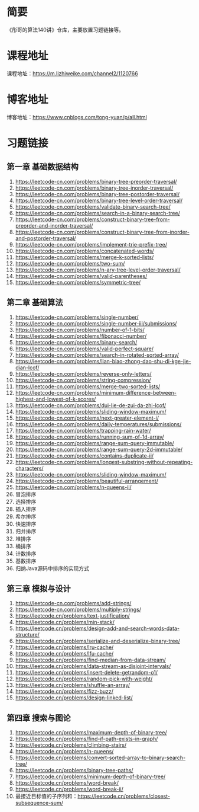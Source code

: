 # 简要

《彤哥的算法140讲》仓库，主要放置习题链接等。

# 课程地址

课程地址：https://m.lizhiweike.com/channel2/1120766

# 博客地址

博客地址：https://www.cnblogs.com/tong-yuan/p/all.html

# 习题链接

## 第一章 基础数据结构

 1. https://leetcode-cn.com/problems/binary-tree-preorder-traversal/
 1. https://leetcode-cn.com/problems/binary-tree-inorder-traversal/
 1. https://leetcode-cn.com/problems/binary-tree-postorder-traversal/
 1. https://leetcode-cn.com/problems/binary-tree-level-order-traversal/
 1. https://leetcode-cn.com/problems/validate-binary-search-tree/
 1. https://leetcode-cn.com/problems/search-in-a-binary-search-tree/
 1. https://leetcode-cn.com/problems/construct-binary-tree-from-preorder-and-inorder-traversal/
 1. https://leetcode-cn.com/problems/construct-binary-tree-from-inorder-and-postorder-traversal/
 1. https://leetcode-cn.com/problems/implement-trie-prefix-tree/
 1. https://leetcode-cn.com/problems/concatenated-words/
 1. https://leetcode-cn.com/problems/merge-k-sorted-lists/
 1. https://leetcode-cn.com/problems/two-sum/
 1. https://leetcode-cn.com/problems/n-ary-tree-level-order-traversal/
 1. https://leetcode-cn.com/problems/valid-parentheses/
 1. https://leetcode-cn.com/problems/symmetric-tree/

## 第二章 基础算法

 1. https://leetcode-cn.com/problems/single-number/
 1. https://leetcode-cn.com/problems/single-number-iii/submissions/
 1. https://leetcode-cn.com/problems/number-of-1-bits/
 1. https://leetcode-cn.com/problems/fibonacci-number/
 1. https://leetcode-cn.com/problems/binary-search/
 1. https://leetcode-cn.com/problems/valid-perfect-square/
 1. https://leetcode-cn.com/problems/search-in-rotated-sorted-array/
 1. https://leetcode-cn.com/problems/lian-biao-zhong-dao-shu-di-kge-jie-dian-lcof/
 1. https://leetcode-cn.com/problems/reverse-only-letters/
 1. https://leetcode-cn.com/problems/string-compression/
 1. https://leetcode-cn.com/problems/merge-two-sorted-lists/
 1. https://leetcode-cn.com/problems/minimum-difference-between-highest-and-lowest-of-k-scores/
 1. https://leetcode-cn.com/problems/dui-lie-de-zui-da-zhi-lcof/
 1. https://leetcode-cn.com/problems/sliding-window-maximum/
 1. https://leetcode-cn.com/problems/next-greater-element-i/
 1. https://leetcode-cn.com/problems/daily-temperatures/submissions/
 1. https://leetcode-cn.com/problems/trapping-rain-water/
 1. https://leetcode-cn.com/problems/running-sum-of-1d-array/
 1. https://leetcode-cn.com/problems/range-sum-query-immutable/
 1. https://leetcode-cn.com/problems/range-sum-query-2d-immutable/
 1. https://leetcode-cn.com/problems/contains-duplicate-ii/
 1. https://leetcode-cn.com/problems/longest-substring-without-repeating-characters/
 1. https://leetcode-cn.com/problems/sliding-window-maximum/
 1. https://leetcode-cn.com/problems/beautiful-arrangement/
 1. https://leetcode-cn.com/problems/n-queens-ii/
 1. 冒泡排序
 1. 选择排序
 1. 插入排序
 1. 希尔排序
 1. 快速排序
 1. 归并排序
 1. 堆排序
 1. 桶排序
 1. 计数排序
 1. 基数排序
 1. 归纳Java源码中排序的实现方式

## 第三章 模拟与设计

 1. https://leetcode-cn.com/problems/add-strings/
 1. https://leetcode-cn.com/problems/multiply-strings/
 1. https://leetcode.cn/problems/text-justification/
 1. https://leetcode.cn/problems/min-stack/
 1. https://leetcode.cn/problems/design-add-and-search-words-data-structure/
 1. https://leetcode.cn/problems/serialize-and-deserialize-binary-tree/
 1. https://leetcode.cn/problems/lru-cache/
 1. https://leetcode.cn/problems/lfu-cache/
 1. https://leetcode.cn/problems/find-median-from-data-stream/
 1. https://leetcode.cn/problems/data-stream-as-disjoint-intervals/
 1. https://leetcode.cn/problems/insert-delete-getrandom-o1/
 1. https://leetcode.cn/problems/random-pick-with-weight/
 1. https://leetcode.cn/problems/shuffle-an-array/
 1. https://leetcode.cn/problems/fizz-buzz/
 1. https://leetcode.cn/problems/design-linked-list/

## 第四章 搜索与图论
 
 1. https://leetcode.cn/problems/maximum-depth-of-binary-tree/
 1. https://leetcode.cn/problems/find-if-path-exists-in-graph/
 1. https://leetcode.cn/problems/climbing-stairs/
 1. https://leetcode.cn/problems/n-queens/
 1. https://leetcode.cn/problems/convert-sorted-array-to-binary-search-tree/
 1. https://leetcode.cn/problems/binary-tree-paths/
 1. https://leetcode.cn/problems/minimum-depth-of-binary-tree/
 1. https://leetcode.cn/problems/word-break/
 1. https://leetcode.cn/problems/word-break-ii/
 1. 最接近目标值的子序列和：https://leetcode.cn/problems/closest-subsequence-sum/



 
 
 
 
 
 
